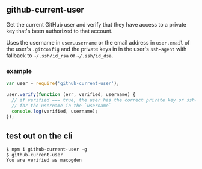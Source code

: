 ## github-current-user

Get the current GitHub user and verify that they have access to a private key
that's been authorized to that account.

Uses the username in `user.username` or the email address in `user.email` of
the user's `.gitconfig` and the private keys in in the user's `ssh-agent` with
fallback to `~/.ssh/id_rsa` or `~/.ssh/id_dsa`.

### example

```js
var user = require('github-current-user');

user.verify(function (err, verified, username) {
  // if verified === true, the user has the correct private key or ssh-agent
  // for the username in the `username`
  console.log(verified, username);
});
```


## test out on the cli

```
$ npm i github-current-user -g
$ github-current-user
You are verified as maxogden
```